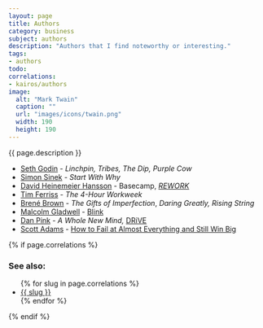 ```yaml
---
layout: page
title: Authors
category: business
subject: authors
description: "Authors that I find noteworthy or interesting."
tags:
- authors
todo:
correlations:
- kairos/authors
image:
  alt: "Mark Twain"
  caption: ""
  url: "images/icons/twain.png"
  width: 190
  height: 190
---
```


{{ page.description }}

- [Seth Godin](http://sethgodin.typepad.com/) - _Linchpin,_ _Tribes,_ _The Dip,_ _Purple Cow_
- [Simon Sinek](https://www.startwithwhy.com/About) - _Start With Why_
- [David Heinemeier Hansson](https://twitter.com/dhh) - Basecamp, _[REWORK](http://david.heinemeierhansson.com/#rework)_
- [Tim Ferriss](https://twitter.com/tferriss) - _The 4-Hour Workweek_
- [Brené Brown](http://brenebrown.com/) - _The Gifts of Imperfection_, _Daring Greatly,_ _Rising String_
- [Malcolm Gladwell](https://mobile.twitter.com/Gladwell) - [Blink](http://gladwell.com/blink/)
- [Dan Pink](https://mobile.twitter.com/danielpink) - _A Whole New Mind,_ [DRiVE](http://www.danpink.com/books/drive/)
- [Scott Adams](https://twitter.com/scottadamssays) - [How to Fail at Almost Everything and Still Win Big](http://amazon.com/d/dp/B00COOFBA4)

{% if page.correlations %}

### See also:

<ul class="correlations">
  {% for slug in page.correlations %}
    <li class=""><a href="{{ site.baseurl }}{{ slug }}.html">{{ slug }}</a></li>
  {% endfor %}
</ul>
{% endif %}
